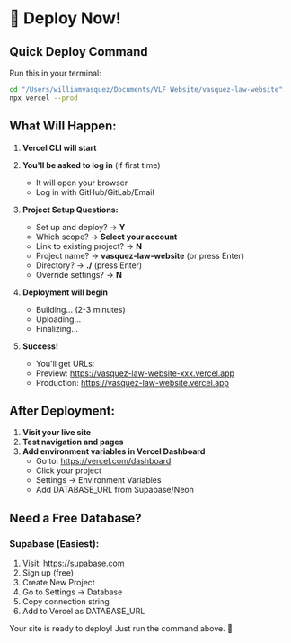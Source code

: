 # 🚀 Deploy Now!

## Quick Deploy Command

Run this in your terminal:

```bash
cd "/Users/williamvasquez/Documents/VLF Website/vasquez-law-website"
npx vercel --prod
```

## What Will Happen:

1. **Vercel CLI will start**
2. **You'll be asked to log in** (if first time)
   - It will open your browser
   - Log in with GitHub/GitLab/Email
3. **Project Setup Questions:**

   - Set up and deploy? → **Y**
   - Which scope? → **Select your account**
   - Link to existing project? → **N**
   - Project name? → **vasquez-law-website** (or press Enter)
   - Directory? → **./** (press Enter)
   - Override settings? → **N**

4. **Deployment will begin**

   - Building... (2-3 minutes)
   - Uploading...
   - Finalizing...

5. **Success!**
   - You'll get URLs:
   - Preview: https://vasquez-law-website-xxx.vercel.app
   - Production: https://vasquez-law-website.vercel.app

## After Deployment:

1. **Visit your live site**
2. **Test navigation and pages**
3. **Add environment variables in Vercel Dashboard**
   - Go to: https://vercel.com/dashboard
   - Click your project
   - Settings → Environment Variables
   - Add DATABASE_URL from Supabase/Neon

## Need a Free Database?

### Supabase (Easiest):

1. Visit: https://supabase.com
2. Sign up (free)
3. Create New Project
4. Go to Settings → Database
5. Copy connection string
6. Add to Vercel as DATABASE_URL

Your site is ready to deploy! Just run the command above. 🎉
